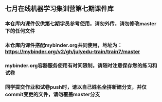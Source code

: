 ## 七月在线机器学习集训营第七期课件库
### 本仓库内课件仅供第七期学员参考使用，请勿外传，请勿修改master下的任何文件
### 本仓库内课件搭配mybinder.org共同使用，地址为：https://mybinder.org/v2/gh/julyedu-train/train7/master
### mybinder.org容器服务使用有时间限制，请随时注意保存您的练习和试卷
### 同学提交作业和试卷push时，请以自己姓名全拼新建分支，并仅commit变更的文件，请勿覆盖master分支
